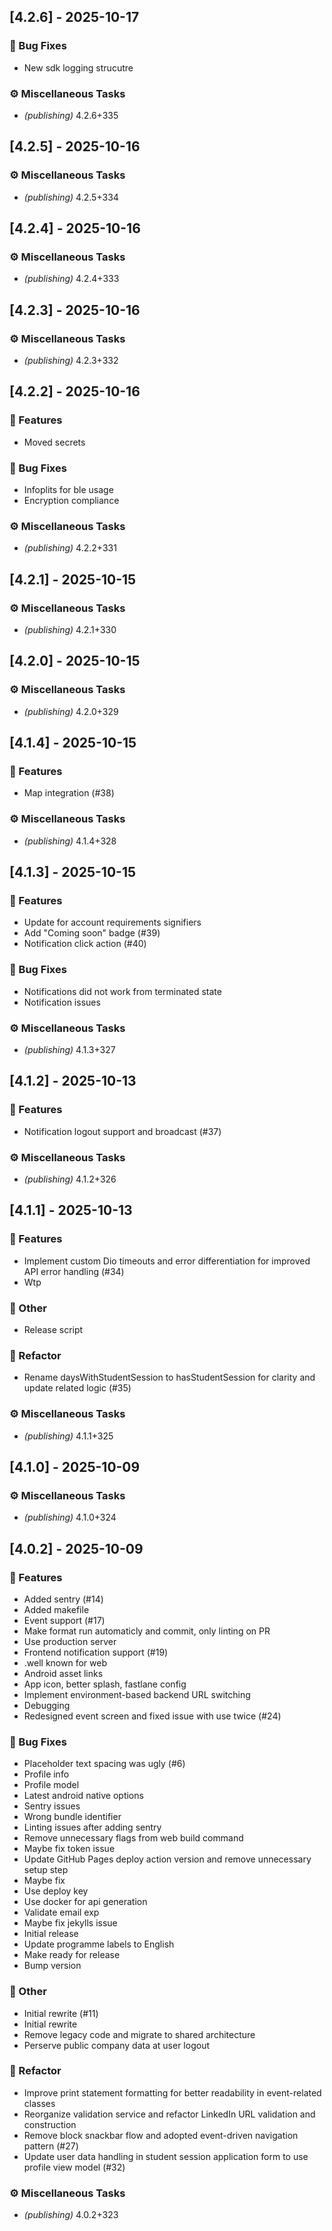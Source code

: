 ## [4.2.6] - 2025-10-17

### 🐛 Bug Fixes

- New sdk logging strucutre

### ⚙️ Miscellaneous Tasks

- *(publishing)* 4.2.6+335
## [4.2.5] - 2025-10-16

### ⚙️ Miscellaneous Tasks

- *(publishing)* 4.2.5+334
## [4.2.4] - 2025-10-16

### ⚙️ Miscellaneous Tasks

- *(publishing)* 4.2.4+333
## [4.2.3] - 2025-10-16

### ⚙️ Miscellaneous Tasks

- *(publishing)* 4.2.3+332
## [4.2.2] - 2025-10-16

### 🚀 Features

- Moved secrets

### 🐛 Bug Fixes

- Infoplits for ble usage
- Encryption compliance

### ⚙️ Miscellaneous Tasks

- *(publishing)* 4.2.2+331
## [4.2.1] - 2025-10-15

### ⚙️ Miscellaneous Tasks

- *(publishing)* 4.2.1+330
## [4.2.0] - 2025-10-15

### ⚙️ Miscellaneous Tasks

- *(publishing)* 4.2.0+329
## [4.1.4] - 2025-10-15

### 🚀 Features

- Map integration (#38)

### ⚙️ Miscellaneous Tasks

- *(publishing)* 4.1.4+328
## [4.1.3] - 2025-10-15

### 🚀 Features

- Update  for account requirements signifiers
- Add "Coming soon" badge (#39)
- Notification click action (#40)

### 🐛 Bug Fixes

- Notifications did not work from terminated state
- Notification issues

### ⚙️ Miscellaneous Tasks

- *(publishing)* 4.1.3+327
## [4.1.2] - 2025-10-13

### 🚀 Features

- Notification logout support and broadcast (#37)

### ⚙️ Miscellaneous Tasks

- *(publishing)* 4.1.2+326
## [4.1.1] - 2025-10-13

### 🚀 Features

- Implement custom Dio timeouts and error differentiation for improved API error handling (#34)
- Wtp

### 💼 Other

- Release script

### 🚜 Refactor

- Rename daysWithStudentSession to hasStudentSession for clarity and update related logic (#35)

### ⚙️ Miscellaneous Tasks

- *(publishing)* 4.1.1+325
## [4.1.0] - 2025-10-09

### ⚙️ Miscellaneous Tasks

- *(publishing)* 4.1.0+324
## [4.0.2] - 2025-10-09

### 🚀 Features

- Added sentry (#14)
- Added makefile
- Event support (#17)
- Make format run automaticly and commit, only linting on PR
- Use production server
- Frontend notification support (#19)
- .well known for web
- Android asset links
- App icon, better splash, fastlane config
- Implement environment-based backend URL switching
- Debugging
- Redesigned event screen and fixed issue with use twice (#24)

### 🐛 Bug Fixes

- Placeholder text spacing was ugly (#6)
- Profile info
- Profile model
- Latest android native options
- Sentry issues
- Wrong bundle identifier
- Linting issues after adding sentry
- Remove unnecessary flags from web build command
- Maybe fix token issue
- Update GitHub Pages deploy action version and remove unnecessary setup step
- Maybe fix
- Use deploy key
- Use docker for api generation
- Validate email exp
- Maybe fix jekylls issue
- Initial release
- Update programme labels to English
- Make ready for release
- Bump version

### 💼 Other

- Initial rewrite (#11)
- Initial rewrite
- Remove legacy code and migrate to shared architecture
- Perserve public company data at user logout

### 🚜 Refactor

- Improve print statement formatting for better readability in event-related classes
- Reorganize validation service and refactor LinkedIn URL validation and construction
- Remove block snackbar flow and adopted event-driven navigation pattern (#27)
- Update user data handling in student session application form to use profile view model (#32)

### ⚙️ Miscellaneous Tasks

- *(publishing)* 4.0.2+323
